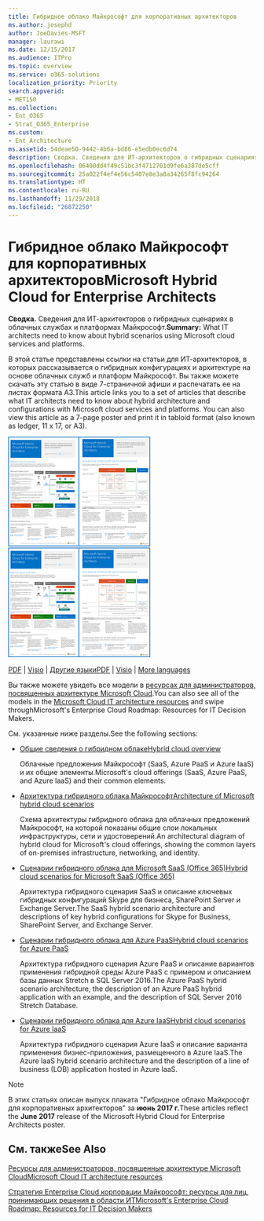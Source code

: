 ```yaml
---
title: Гибридное облако Майкрософт для корпоративных архитекторов
ms.author: josephd
author: JoeDavies-MSFT
manager: laurawi
ms.date: 12/15/2017
ms.audience: ITPro
ms.topic: overview
ms.service: o365-solutions
localization_priority: Priority
search.appverid:
- MET150
ms.collection:
- Ent_O365
- Strat_O365_Enterprise
ms.custom:
- Ent_Architecture
ms.assetid: 54deae50-9442-4b6a-bd86-e5edb0ec6d74
description: Сводка. Сведения для ИТ-архитекторов о гибридных сценариях в облачных службах и платформах Майкрософт.
ms.openlocfilehash: 06400dd4f49c51bc3f4712701d9fe6a387de5cff
ms.sourcegitcommit: 25a022f4ef4e56c5407e8e3a8a34265f8fc94264
ms.translationtype: HT
ms.contentlocale: ru-RU
ms.lasthandoff: 11/29/2018
ms.locfileid: "26872250"
---
```

# <a name="microsoft-hybrid-cloud-for-enterprise-architects"></a><span data-ttu-id="1608a-103">Гибридное облако Майкрософт для корпоративных архитекторов</span><span class="sxs-lookup"><span data-stu-id="1608a-103">Microsoft Hybrid Cloud for Enterprise Architects</span></span>

 <span data-ttu-id="1608a-104">**Сводка.** Сведения для ИТ-архитекторов о гибридных сценариях в облачных службах и платформах Майкрософт.</span><span class="sxs-lookup"><span data-stu-id="1608a-104">**Summary:** What IT architects need to know about hybrid scenarios using Microsoft cloud services and platforms.</span></span>
  
<span data-ttu-id="1608a-p101">В этой статье представлены ссылки на статьи для ИТ-архитекторов, в которых рассказывается о гибридных конфигурациях и архитектуре на основе облачных служб и платформ Майкрософт. Вы также можете скачать эту статью в виде 7-страничной афиши и распечатать ее на листах формата A3.</span><span class="sxs-lookup"><span data-stu-id="1608a-p101">This article links you to a set of articles that describe what IT architects need to know about hybrid architecture and configurations with Microsoft cloud services and platforms. You can also view this article as a 7-page poster and print it in tabloid format (also known as ledger, 11 x 17, or A3).</span></span>
  
<span data-ttu-id="1608a-107">[![Эскиз: модель гибридного облака Майкрософт](media/Hybrid-Poster/Hybrid-Cloud-Thumbnail.png)](https://www.microsoft.com/download/details.aspx?id=54424
)</span><span class="sxs-lookup"><span data-stu-id="1608a-107">[![Thumb image for the Microsoft hybrid cloud model](media/Hybrid-Poster/Hybrid-Cloud-Thumbnail.png)](https://www.microsoft.com/download/details.aspx?id=54424
)</span></span>
  
<span data-ttu-id="1608a-108">[PDF](https://go.microsoft.com/fwlink/p/?linkid=842082) | [Visio](https://go.microsoft.com/fwlink/p/?linkid=842083) | 
[Другие языки](https://www.microsoft.com/download/details.aspx?id=54424)</span><span class="sxs-lookup"><span data-stu-id="1608a-108">[PDF](https://go.microsoft.com/fwlink/p/?linkid=842082) | [Visio](https://go.microsoft.com/fwlink/p/?linkid=842083) | 
[More languages](https://www.microsoft.com/download/details.aspx?id=54424)</span></span>
  
<span data-ttu-id="1608a-109">Вы также можете увидеть все модели в [ресурсах для администраторов, посвященных архитектуре Microsoft Cloud](microsoft-cloud-it-architecture-resources.md).</span><span class="sxs-lookup"><span data-stu-id="1608a-109">You can also see all of the models in the [Microsoft Cloud IT architecture resources](microsoft-cloud-it-architecture-resources.md) and swipe throughMicrosoft's Enterprise Cloud Roadmap: Resources for IT Decision Makers.</span></span>
  
<span data-ttu-id="1608a-110">См. указанные ниже разделы.</span><span class="sxs-lookup"><span data-stu-id="1608a-110">See the following sections:</span></span>
  
- [<span data-ttu-id="1608a-111">Общие сведения о гибридном облаке</span><span class="sxs-lookup"><span data-stu-id="1608a-111">Hybrid cloud overview</span></span>](hybrid-cloud-overview.md)
    
    <span data-ttu-id="1608a-112">Облачные предложения Майкрософт (SaaS, Azure PaaS и Azure IaaS) и их общие элементы.</span><span class="sxs-lookup"><span data-stu-id="1608a-112">Microsoft's cloud offerings (SaaS, Azure PaaS, and Azure IaaS) and their common elements.</span></span>
    
- [<span data-ttu-id="1608a-113">Архитектура гибридного облака Майкрософт</span><span class="sxs-lookup"><span data-stu-id="1608a-113">Architecture of Microsoft hybrid cloud scenarios</span></span>](architecture-of-microsoft-hybrid-cloud-scenarios.md)
    
    <span data-ttu-id="1608a-114">Схема архитектуры гибридного облака для облачных предложений Майкрософт, на которой показаны общие слои локальных инфраструктуры, сети и удостоверений.</span><span class="sxs-lookup"><span data-stu-id="1608a-114">An architectural diagram of hybrid cloud for Microsoft's cloud offerings, showing the common layers of on-premises infrastructure, networking, and identity.</span></span>
    
- [<span data-ttu-id="1608a-115">Сценарии гибридного облака для Microsoft SaaS (Office 365)</span><span class="sxs-lookup"><span data-stu-id="1608a-115">Hybrid cloud scenarios for Microsoft SaaS (Office 365)</span></span>](hybrid-cloud-scenarios-for-microsoft-saas-office-365.md)
    
    <span data-ttu-id="1608a-116">Архитектура гибридного сценария SaaS и описание ключевых гибридных конфигураций Skype для бизнеса, SharePoint Server и Exchange Server.</span><span class="sxs-lookup"><span data-stu-id="1608a-116">The SaaS hybrid scenario architecture and descriptions of key hybrid configurations for Skype for Business, SharePoint Server, and Exchange Server.</span></span>
    
- [<span data-ttu-id="1608a-117">Сценарии гибридного облака для Azure PaaS</span><span class="sxs-lookup"><span data-stu-id="1608a-117">Hybrid cloud scenarios for Azure PaaS</span></span>](hybrid-cloud-scenarios-for-azure-paas.md)
    
    <span data-ttu-id="1608a-118">Архитектура гибридного сценария Azure PaaS и описание вариантов применения гибридной среды Azure PaaS с примером и описанием базы данных Stretch в SQL Server 2016.</span><span class="sxs-lookup"><span data-stu-id="1608a-118">The Azure PaaS hybrid scenario architecture, the description of an Azure PaaS hybrid application with an example, and the description of SQL Server 2016 Stretch Database.</span></span>
    
- [<span data-ttu-id="1608a-119">Сценарии гибридного облака для Azure IaaS</span><span class="sxs-lookup"><span data-stu-id="1608a-119">Hybrid cloud scenarios for Azure IaaS</span></span>](hybrid-cloud-scenarios-for-azure-iaas.md)
    
    <span data-ttu-id="1608a-120">Архитектура гибридного сценария Azure IaaS и описание варианта применения бизнес-приложения, размещенного в Azure IaaS.</span><span class="sxs-lookup"><span data-stu-id="1608a-120">The Azure IaaS hybrid scenario architecture and the description of a line of business (LOB) application hosted in Azure IaaS.</span></span>
    
> [!NOTE]
> <span data-ttu-id="1608a-121">В этих статьях описан выпуск плаката "Гибридное облако Майкрософт для корпоративных архитекторов" за **июнь 2017 г.**</span><span class="sxs-lookup"><span data-stu-id="1608a-121">These articles reflect the **June 2017** release of the Microsoft Hybrid Cloud for Enterprise Architects poster.</span></span>
  
## <a name="see-also"></a><span data-ttu-id="1608a-122">См. также</span><span class="sxs-lookup"><span data-stu-id="1608a-122">See Also</span></span>

[<span data-ttu-id="1608a-123">Ресурсы для администраторов, посвященные архитектуре Microsoft Cloud</span><span class="sxs-lookup"><span data-stu-id="1608a-123">Microsoft Cloud IT architecture resources</span></span>](microsoft-cloud-it-architecture-resources.md)

[<span data-ttu-id="1608a-124">Стратегия Enterprise Cloud корпорации Майкрософт: ресурсы для лиц, принимающих решения в области ИТ</span><span class="sxs-lookup"><span data-stu-id="1608a-124">Microsoft's Enterprise Cloud Roadmap: Resources for IT Decision Makers</span></span>](https://sway.com/FJ2xsyWtkJc2taRD)



